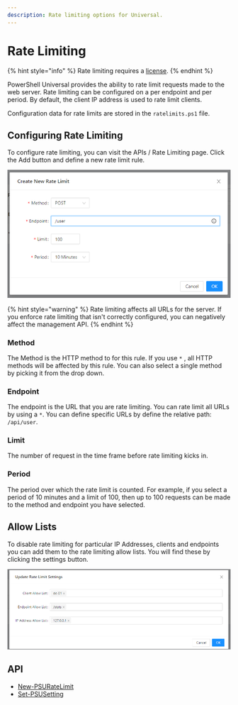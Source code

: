 ```yaml
---
description: Rate limiting options for Universal.
---
```


# Rate Limiting

{% hint style="info" %}
Rate limiting requires a [license](https://ironmansoftware.com/pricing/powershell-universal).
{% endhint %}

PowerShell Universal provides the ability to rate limit requests made to the web server. Rate limiting can be configured on a per endpoint and per period. By default, the client IP address is used to rate limit clients.&#x20;

Configuration data for rate limits are stored in the `ratelimits.ps1` file.&#x20;

## Configuring Rate Limiting&#x20;

To configure rate limiting, you can visit the APIs / Rate Limiting page. Click the Add button and define a new rate limit rule.&#x20;

![](<../.gitbook/assets/image (143).png>)

{% hint style="warning" %}
Rate limiting affects all URLs for the server. If you enforce rate limiting that isn't correctly configured, you can negatively affect the management API.&#x20;
{% endhint %}

### Method

The Method is the HTTP method to for this rule. If you use `*` , all HTTP methods will be affected by this rule. You can also select a single method by picking it from the drop down.&#x20;

### Endpoint

The endpoint is the URL that you are rate limiting. You can rate limit all URLs by using a `*`. You can define specific URLs by define the relative path: `/api/user`.&#x20;

### Limit

The number of request in the time frame before rate limiting kicks in.&#x20;

### Period

The period over which the rate limit is counted. For example, if you select a period of 10 minutes and a limit of 100, then up to 100 requests can be made to the method and endpoint you have selected.&#x20;

## Allow Lists

To disable rate limiting for particular IP Addresses, clients and endpoints you can add them to the rate limiting allow lists. You will find these by clicking the settings button.&#x20;

![](<../.gitbook/assets/image (144).png>)

## API

* [New-PSURateLimit](https://github.com/ironmansoftware/universal-docs/blob/master/cmdlets/New-PSURateLimit.txt)
* [Set-PSUSetting](https://github.com/ironmansoftware/universal-docs/blob/master/cmdlets/Set-PSUSetting.txt)
